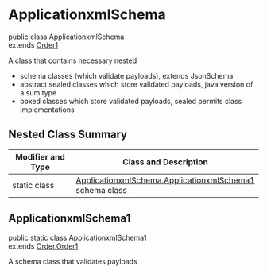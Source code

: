 # ApplicationxmlSchema
public class ApplicationxmlSchema<br>
extends [Order1](../../../../../../../../../components/schemas/Order.md#order)

A class that contains necessary nested
- schema classes (which validate payloads), extends JsonSchema
- abstract sealed classes which store validated payloads, java version of a sum type
- boxed classes which store validated payloads, sealed permits class implementations

## Nested Class Summary
| Modifier and Type | Class and Description |
| ----------------- | ---------------------- |
| static class | [ApplicationxmlSchema.ApplicationxmlSchema1](#applicationxmlschema1)<br> schema class |

## ApplicationxmlSchema1
public static class ApplicationxmlSchema1<br>
extends [Order.Order1](../../../../../../../../../components/schemas/Order.md#order1)

A schema class that validates payloads
